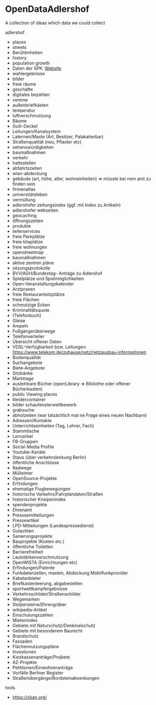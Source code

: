 # OpenDataAdlershof
A collection of ideas which data we could collect


adlershof
- places
- streets
- Berühtmheiten
- history
- population growth
- Daten der SPK: [Website](https://www.berlin.de/ba-treptow-koepenick/politik-und-verwaltung/service-und-organisationseinheiten/sozialraumorientierte-planungskoordination/artikel.101947.php)
- wahlergebnisse
- bilder
- freie räume
- geschäfte
- digitales bezahlen
- vereine
- außenbriefkästen
- temperatur
- luftverschmutzung
- Bäume
- Gulli-Deckel
- Leitungen/Kanalsystem
- Laternen/Maste (Art, Besitzer, Palakatierbar)
- Straßenqualität (neu, Pflaster etc)
- sehenswürdigkeiten
- baumaßnahmen
- verkehr
- haltestellen
- abfahrtszeiten
- wlan-abdeckung
- gebäude (art, höhe, alter, wohneinheiten) => müsste bei nem amt zu finden sein
- firmenatlas
- universtiätsleben
- vermüllung
- adlershofer zeitungsindex (ggf. mit Index zu Artikeln)
- adlershofer webseiten
- geocaching
- öffnungszeiten
- produkte
- lieferservices
- freie Parkplätze
- freie kitaplätze
- freie wohnungen
- openstreetmap
- baumaßnahmen
- aktive zentren pläne
- sitzungsprotokolle
- BVV/AGH/Bundestag- Anträge zu Adlershof
- Spielplätze und Spielmöglcihkeiten
- Open-Veranstaltungskalender
- Arztpraxen
- freie Restaurantsitzplätze
- freie Flächen
- schmutzige Ecken
- Kriminalitätsquote
- (Telefonbuch)
- Gleise
- Ampeln
- Fußgängerüberwege
- Telefonverteiler
- Übersicht offener Daten
- VDSL-Verfügbarkeit bzw. Leitungen: https://www.telekom.de/zuhause/netz/netzausbau-informationen
- Bodenqualität
- Suchangebote
- Biete-Angebote
- Sitzbänke
- Markttage
- ausleihbare Bücher (openLibrary => Bibliothe oder offener Bücherkasten)
- public Viewing places
- kleidercontainer
- bilder schaufensterwettbewerb
- grabsuche
- abholzeiten (war tatsächlich mal ne Frage eines neuen Nachbarn)
- Adressen/Kontakte
- Unterrichtseinheiten (Tag, Lehrer, Fach)
- Stammtische
- Lernzirkel
- FB-Gruppen
- Social-Media Profile
- Youtube-Kanäle
- Staus (über verkehrslenkung Berlin)
- öffentliche Anschlüsse
- Radwege
- Mülleimer
- OpenSource-Projekte
- Erfindungen
- ehemalige Flugbewegungen 
- historische Verkehrs/Fahrplandaten/Straßen
- historischer Kneipenindex
- spendenprojekte
- Ehrenamt
- Presssemitteilungen
- Presseartikel
- LPD-Mitteilungen (Landespressedienst)
- Gutachten
- Sanierungsprojekte
- Bauprojekte (Kosten etc.)
- öffentliche Toiletten
- Barrierefreiheit
- Lautstärkenverschmutzung
- OpenWISTA (Einrichtungen etc)
- Erfindungen/Patente
- Funkdatenzellen, masten, Abdeckung Mobilfunkprovider
- Kabelanbieter
- Briefkastenleerung, abgabestellen
- sportwettkampfergebnisse
- Verkehrsschilder/Straßenschilder
- Wegemarken
- Stolpersteine/Ehrengräber
- wikipedia-Artikel
- Einschulungszahlen
- Mietenindex
- Gebiete mit Naturschutz/Denkmalschutz
- Gebiete mit besonderem Baurecht
- Brandschutz
- Fassaden
- Flächennutzungspläne
- Investionen
- Kiezkassenanträge/Projkete
- AZ-Projekte
- Petitiionen/Einwohneranträge
- Vorfälle Berliner Register
- Straßenübergänge/Bordsteinabsenkungen

tools
- https://ckan.org/
